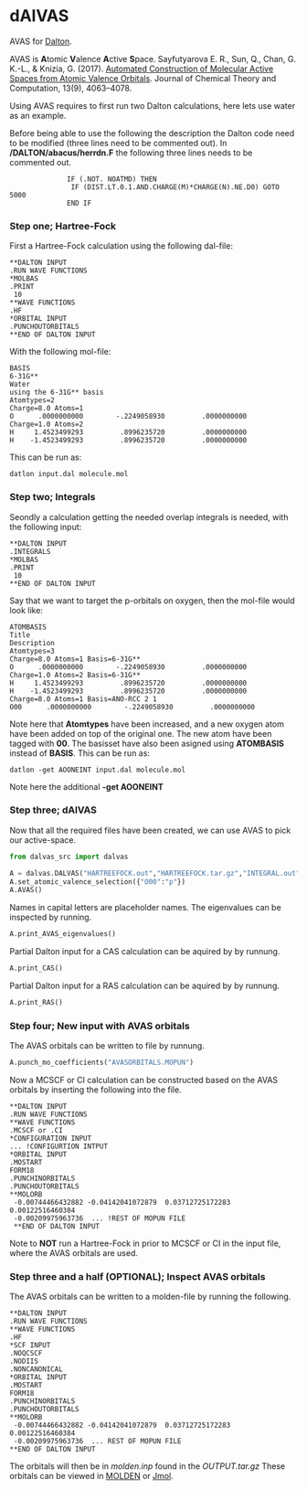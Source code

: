 
# dAlVAS

AVAS for [Dalton](https://daltonprogram.org/).

AVAS is **A**tomic **V**alence **A**ctive **S**pace.
 Sayfutyarova E. R., Sun, Q., Chan, G. K.-L., & Knizia, G. (2017). [Automated Construction of Molecular Active Spaces from Atomic Valence Orbitals](https://doi.org/10.1021/acs.jctc.7b00128). Journal of Chemical Theory and Computation, 13(9), 4063–4078.

Using AVAS requires to first run two Dalton calculations, here lets use water as an example.

Before being able to use the following the description the Dalton code need to be modified (three lines need to be commented out).
In **/DALTON/abacus/herrdn.F** the following three lines needs to be commented out.
```FORTRAN
              IF (.NOT. NOATMD) THEN
               IF (DIST.LT.0.1.AND.CHARGE(M)*CHARGE(N).NE.D0) GOTO 5000
              END IF
```

### Step one; Hartree-Fock
First a Hartree-Fock calculation using the following dal-file:
```
**DALTON INPUT
.RUN WAVE FUNCTIONS
*MOLBAS
.PRINT
 10
**WAVE FUNCTIONS
.HF
*ORBITAL INPUT
.PUNCHOUTORBITALS
**END OF DALTON INPUT
```
With the following mol-file:
```
BASIS
6-31G**
Water
using the 6-31G** basis
Atomtypes=2
Charge=8.0 Atoms=1
O      .0000000000        -.2249058930         .0000000000
Charge=1.0 Atoms=2
H     1.4523499293         .8996235720         .0000000000
H    -1.4523499293         .8996235720         .0000000000
```
This can be run as:
```
datlon input.dal molecule.mol
```
### Step two; Integrals
Seondly a calculation getting the needed overlap integrals is needed, with the following input:
```
**DALTON INPUT
.INTEGRALS
*MOLBAS
.PRINT
 10
**END OF DALTON INPUT
```
Say that we want to target the p-orbitals on oxygen, then the mol-file would look like:
```
ATOMBASIS
Title
Description
Atomtypes=3
Charge=8.0 Atoms=1 Basis=6-31G**
O      .0000000000        -.2249058930         .0000000000
Charge=1.0 Atoms=2 Basis=6-31G**
H     1.4523499293         .8996235720         .0000000000
H    -1.4523499293         .8996235720         .0000000000
Charge=8.0 Atoms=1 Basis=ANO-RCC 2 1
O00      .0000000000        -.2249058930         .0000000000
```
Note here that **Atomtypes** have been increased, and a new oxygen atom have been added on top of the original one. The new atom have been tagged with **00**. The basisset have also been asigned using **ATOMBASIS** instead of **BASIS**.
This can be run as:
```
datlon -get AOONEINT input.dal molecule.mol
```
Note here the additional **-get AOONEINT**

### Step three; dAlVAS
Now that all the required files have been created, we can use AVAS to pick our active-space.
```python
from dalvas_src import dalvas

A = dalvas.DALVAS("HARTREEFOCK.out","HARTREEFOCK.tar.gz","INTEGRAL.out","INTEGRAL.AOONEINT")
A.set_atomic_valence_selection({"O00":"p"})
A.AVAS()
```
Names in capital letters are placeholder names.
The eigenvalues can be inspected by running.
```python
A.print_AVAS_eigenvalues()
```
Partial Dalton input for a CAS calculation can be aquired by by runnung.
```python
A.print_CAS()
```
Partial Dalton input for a RAS calculation can be aquired by by runnung.
```python
A.print_RAS()
```
### Step four; New input with AVAS orbitals
The AVAS orbitals can be written to file by runnung.
```python
A.punch_mo_coefficients("AVASORBITALS.MOPUN")
```
Now a MCSCF or CI calculation can be constructed based on the AVAS orbitals by inserting the following into the file.
```
**DALTON INPUT
.RUN WAVE FUNCTIONS
**WAVE FUNCTIONS
.MCSCF or .CI
*CONFIGURATION INPUT
... !CONFIGURTION INTPUT
*ORBITAL INPUT
.MOSTART
FORM18
.PUNCHINORBITALS
.PUNCHOUTORBITALS
**MOLORB
 -0.00744466432882 -0.04142041072879  0.03712725172283  0.00122516460384
 -0.00209975963736  ... !REST OF MOPUN FILE
 **END OF DALTON INPUT
 ```
Note to **NOT** run a Hartree-Fock in prior to MCSCF or CI in the input file, where the AVAS orbitals are used.

### Step three and a half (OPTIONAL); Inspect AVAS orbitals
The AVAS orbitals can be written to a molden-file by running the following.
```
**DALTON INPUT
.RUN WAVE FUNCTIONS
**WAVE FUNCTIONS
.HF
*SCF INPUT
.NOQCSCF
.NODIIS
.NONCANONICAL
*ORBITAL INPUT
.MOSTART
FORM18
.PUNCHINORBITALS
.PUNCHOUTORBITALS
**MOLORB
 -0.00744466432882 -0.04142041072879  0.03712725172283  0.00122516460384
 -0.00209975963736  ... REST OF MOPUN FILE
**END OF DALTON INPUT
 ```
 The orbitals will then be in *molden.inp* found in the *OUTPUT.tar.gz*
 These orbitals can be viewed in [MOLDEN](https://www3.cmbi.umcn.nl/molden/) or [Jmol](http://jmol.sourceforge.net/).